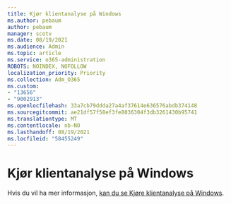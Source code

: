 ```yaml
---
title: Kjør klientanalyse på Windows
ms.author: pebaum
author: pebaum
manager: scotv
ms.date: 08/19/2021
ms.audience: Admin
ms.topic: article
ms.service: o365-administration
ROBOTS: NOINDEX, NOFOLLOW
localization_priority: Priority
ms.collection: Adm_O365
ms.custom:
- "13656"
- "9002913"
ms.openlocfilehash: 33a7cb79ddda27a4af37614e636576abdb374148
ms.sourcegitcommit: ae21df57f58ef3fe8036304f3db3261430b95741
ms.translationtype: MT
ms.contentlocale: nb-NO
ms.lasthandoff: 08/19/2021
ms.locfileid: "58455249"
---
```

# <a name="run-the-client-analyzer-on-windows"></a>Kjør klientanalyse på Windows

Hvis du vil ha mer informasjon, [kan du se Kjøre klientanalyse på Windows](https://docs.microsoft.com/microsoft-365/security/defender-endpoint/run-analyzer-windows).